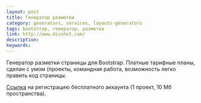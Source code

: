```yaml
---
layout: post
title: Генератор разметки
category: generators, services, layouts-generators
tags: bootstrap, генератор, разметка
link: http://www.divshot.com/
description:
keywords:
---
```


<p>Генератор разметки страницы для Bootstrap. Платные тарифные планы, сделан с умом (проекты, командная работа, возможность легко править код страницы.</p>
<p><a href="https://api.divshot.com/up?plan=free">Ссылка</a> на регистрацию бесплатного аккаунта (1 проект, 10 Мб пространства).</p>
